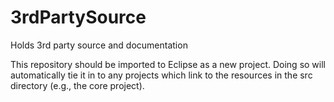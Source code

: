 3rdPartySource
==============

Holds 3rd party source and documentation

This repository should be imported to Eclipse as a new project.
Doing so will automatically tie it in to any projects which link
to the resources in the src directory (e.g., the core project).


